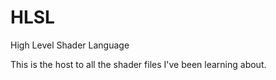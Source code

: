 # HLSL
High Level Shader Language

This is the host to all the shader files I've been learning about.
